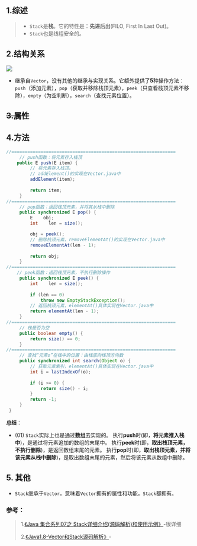 ## 1.综述

> - `Stack`是**栈**。它的特性是：**先进后出**(FILO, First In Last Out)。
> - `Stack`也是线程安全的。

## 2.结构关系

![](I:\！文档库\md文档\1555491861(1).png)

- 继承自`Vector`，没有其他的继承与实现关系。它额外提供了**5**种操作方法：
  `push`（添加元素），`pop`（获取并移除栈顶元素），`peek`（只查看栈顶元素不移除），`empty`（为空判断），`search`（查找元素位置）。

## ~~3.属性~~

## 4.方法

```java
//==============================================================
     // push函数：将元素存入栈顶
	public E push(E item) {
         // 将元素存入栈顶。
         // addElement()的实现在Vector.java中
         addElement(item);
 
         return item;
     }
//==============================================================
     // pop函数：返回栈顶元素，并将其从栈中删除
     public synchronized E pop() {
         E    obj;
         int    len = size();

         obj = peek();
         // 删除栈顶元素，removeElementAt()的实现在Vector.java中
         removeElementAt(len - 1);
 
         return obj;
     }
//============================================================== 
    // peek函数：返回栈顶元素，不执行删除操作
     public synchronized E peek() {
         int    len = size();
 
         if (len == 0)
             throw new EmptyStackException();
         // 返回栈顶元素，elementAt()具体实现在Vector.java中
         return elementAt(len - 1);
     }
//==============================================================  
     // 栈是否为空
     public boolean empty() {
         return size() == 0;
     }
//==============================================================  
     // 查找“元素o”在栈中的位置：由栈底向栈顶方向数
     public synchronized int search(Object o) {
         // 获取元素索引，elementAt()具体实现在Vector.java中
         int i = lastIndexOf(o);
 
         if (i >= 0) {
             return size() - i;
         }
         return -1;
     }
 }
```

**总结**：

- (01) `Stack`实际上也是通过**数组**去实现的。
         执行**push**时(即，**将元素推入栈中**)，是通过将元素追加的数组的末尾中。
         执行**peek**时(即，**取出栈顶元素，不执行删除**)，是返回数组末尾的元素。
         执行**pop**时(即，**取出栈顶元素，并将该元素从栈中删除**)，是取出数组末尾的元素，然后将该元素从数组中删除。

## 5. 其他

- `Stack`继承于`Vector`，意味着`Vector`拥有的属性和功能，`Stack`都拥有。

### 参考：

> 1.[《Java 集合系列07之 Stack详细介绍(源码解析)和使用示例》](https://www.cnblogs.com/skywang12345/p/3308852.html)-很详细
>
> 2.[《Java1.8-Vector和Stack源码解析》](https://www.jianshu.com/p/5defd748f038)-



